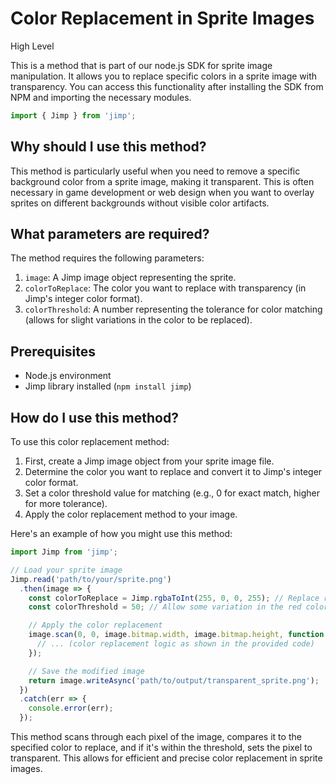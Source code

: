 

  # **Color Replacement in Sprite Images**

High Level

This is a method that is part of our node.js SDK for sprite image manipulation. It allows you to replace specific colors in a sprite image with transparency. You can access this functionality after installing the SDK from NPM and importing the necessary modules.

```javascript
import { Jimp } from 'jimp';
```

## Why should I use this method?

This method is particularly useful when you need to remove a specific background color from a sprite image, making it transparent. This is often necessary in game development or web design when you want to overlay sprites on different backgrounds without visible color artifacts.

## What parameters are required?

The method requires the following parameters:

1. `image`: A Jimp image object representing the sprite.
2. `colorToReplace`: The color you want to replace with transparency (in Jimp's integer color format).
3. `colorThreshold`: A number representing the tolerance for color matching (allows for slight variations in the color to be replaced).

## Prerequisites

- Node.js environment
- Jimp library installed (`npm install jimp`)

## How do I use this method?

To use this color replacement method:

1. First, create a Jimp image object from your sprite image file.
2. Determine the color you want to replace and convert it to Jimp's integer color format.
3. Set a color threshold value for matching (e.g., 0 for exact match, higher for more tolerance).
4. Apply the color replacement method to your image.

Here's an example of how you might use this method:

```javascript
import Jimp from 'jimp';

// Load your sprite image
Jimp.read('path/to/your/sprite.png')
  .then(image => {
    const colorToReplace = Jimp.rgbaToInt(255, 0, 0, 255); // Replace red color
    const colorThreshold = 50; // Allow some variation in the red color

    // Apply the color replacement
    image.scan(0, 0, image.bitmap.width, image.bitmap.height, function (x, y, idx) {
      // ... (color replacement logic as shown in the provided code)
    });

    // Save the modified image
    return image.writeAsync('path/to/output/transparent_sprite.png');
  })
  .catch(err => {
    console.error(err);
  });
```

This method scans through each pixel of the image, compares it to the specified color to replace, and if it's within the threshold, sets the pixel to transparent. This allows for efficient and precise color replacement in sprite images.

  